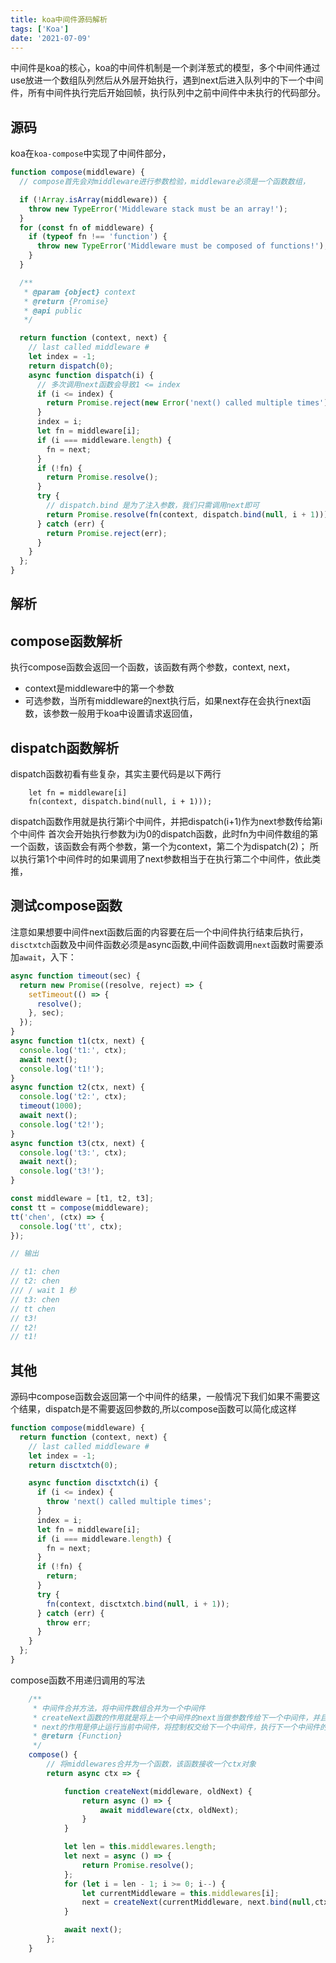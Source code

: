 ```yaml
---
title: koa中间件源码解析
tags: ['Koa']
date: '2021-07-09'
---
```

中间件是koa的核心，koa的中间件机制是一个剥洋葱式的模型，多个中间件通过use放进一个数组队列然后从外层开始执行，遇到next后进入队列中的下一个中间件，所有中间件执行完后开始回帧，执行队列中之前中间件中未执行的代码部分。

## 源码

koa在`koa-compose`中实现了中间件部分，

```javascript
function compose(middleware) {
  // compose首先会对middleware进行参数检验，middleware必须是一个函数数组，

  if (!Array.isArray(middleware)) {
    throw new TypeError('Middleware stack must be an array!');
  }
  for (const fn of middleware) {
    if (typeof fn !== 'function') {
      throw new TypeError('Middleware must be composed of functions!');
    }
  }

  /**
   * @param {object} context
   * @return {Promise}
   * @api public
   */

  return function (context, next) {
    // last called middleware #
    let index = -1;
    return dispatch(0);
    async function dispatch(i) {
      // 多次调用next函数会导致1 <= index
      if (i <= index) {
        return Promise.reject(new Error('next() called multiple times'));
      }
      index = i;
      let fn = middleware[i];
      if (i === middleware.length) {
        fn = next;
      }
      if (!fn) {
        return Promise.resolve();
      }
      try {
        // dispatch.bind 是为了注入参数，我们只需调用next即可
        return Promise.resolve(fn(context, dispatch.bind(null, i + 1)));
      } catch (err) {
        return Promise.reject(err);
      }
    }
  };
}
```

## 解析

## compose函数解析

执行compose函数会返回一个函数，该函数有两个参数，context, next，

+ context是middleware中的第一个参数
+ 可选参数，当所有middleware的next执行后，如果next存在会执行next函数，该参数一般用于koa中设置请求返回值，

## dispatch函数解析

dispatch函数初看有些复杂，其实主要代码是以下两行

```
    let fn = middleware[i]
    fn(context, dispatch.bind(null, i + 1)));
```

dispatch函数作用就是执行第i个中间件，并把dispatch(i+1)作为next参数传给第i个中间件
首次会开始执行参数为i为0的dispatch函数，此时fn为中间件数组的第一个函数，该函数会有两个参数，第一个为context，第二个为dispatch(2)；
所以执行第1个中间件时的如果调用了next参数相当于在执行第二个中间件，依此类推，

## 测试compose函数

注意如果想要中间件next函数后面的内容要在后一个中间件执行结束后执行，`disctxtch`函数及中间件函数必须是async函数,中间件函数调用`next`函数时需要添加`await`，入下：

```javascript
async function timeout(sec) {
  return new Promise((resolve, reject) => {
    setTimeout(() => {
      resolve();
    }, sec);
  });
}
async function t1(ctx, next) {
  console.log('t1:', ctx);
  await next();
  console.log('t1!');
}
async function t2(ctx, next) {
  console.log('t2:', ctx);
  timeout(1000);
  await next();
  console.log('t2!');
}
async function t3(ctx, next) {
  console.log('t3:', ctx);
  await next();
  console.log('t3!');
}

const middleware = [t1, t2, t3];
const tt = compose(middleware);
tt('chen', (ctx) => {
  console.log('tt', ctx);
});

// 输出

// t1: chen
// t2: chen
/// / wait 1 秒
// t3: chen
// tt chen
// t3!
// t2!
// t1!
```

## 其他

源码中compose函数会返回第一个中间件的结果，一般情况下我们如果不需要这个结果，dispatch是不需要返回参数的,所以compose函数可以简化成这样

```javascript
function compose(middleware) {
  return function (context, next) {
    // last called middleware #
    let index = -1;
    return disctxtch(0);

    async function disctxtch(i) {
      if (i <= index) {
        throw 'next() called multiple times';
      }
      index = i;
      let fn = middleware[i];
      if (i === middleware.length) {
        fn = next;
      }
      if (!fn) {
        return;
      }
      try {
        fn(context, disctxtch.bind(null, i + 1));
      } catch (err) {
        throw err;
      }
    }
  };
}
```

compose函数不用递归调用的写法

```javascript
    /**
     * 中间件合并方法，将中间件数组合并为一个中间件
     * createNext函数的作用就是将上一个中间件的next当做参数传给下一个中间件，并且将上下文ctx绑定当前中间件，当中间件执行完，调用next()的时候，其实就是去执行下一个中间件。
     * next的作用是停止运行当前中间件，将控制权交给下一个中间件，执行下一个中间件的next()之前的代码，当下一个中间件运行的代码遇到了next()，又会将代码执行权交给下下个中间件，当执行到最后一个中间件的时候，控制权发生反转，开始回头去执行之前所有中间件中剩下未执行的代码
     * @return {Function}
     */
    compose() {
        // 将middlewares合并为一个函数，该函数接收一个ctx对象
        return async ctx => {

            function createNext(middleware, oldNext) {
                return async () => {
                    await middleware(ctx, oldNext);
                }
            }

            let len = this.middlewares.length;
            let next = async () => {
                return Promise.resolve();
            };
            for (let i = len - 1; i >= 0; i--) {
                let currentMiddleware = this.middlewares[i];
                next = createNext(currentMiddleware, next.bind(null,ctx));
            }

            await next();
        };
    }
```
